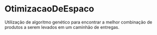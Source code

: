 ﻿# OtimizacaoDeEspaco
Utilização de algoritmo genético para encontrar a melhor combinação de produtos a serem levados em um caminhão de entregas.